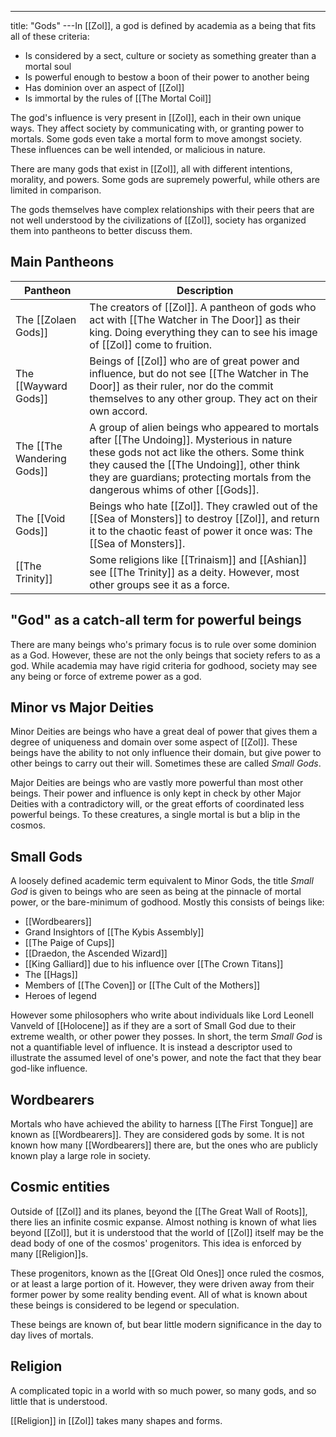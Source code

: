 ---
title: "Gods"
---In [[Zol]], a god is defined by academia as a being that fits all of these criteria:
- Is considered by a sect, culture or society as something greater than a mortal soul
- Is powerful enough to bestow a boon of their power to another being
- Has dominion over an aspect of [[Zol]]
- Is immortal by the rules of [[The Mortal Coil]]

The god's influence is very present in [[Zol]], each in their own unique ways. They affect society by communicating with, or granting power to mortals. Some gods even take a mortal form to move amongst society. These influences can be well intended, or malicious in nature.

There are many gods that exist in [[Zol]], all with different intentions, morality, and powers. Some gods are supremely powerful, while others are limited in comparison. 

The gods themselves have complex relationships with their peers that are not well understood by the civilizations of [[Zol]], society has organized them into pantheons to better discuss them.

## Main Pantheons

| Pantheon | Description |
| --- | --- |
| The [[Zolaen Gods]] | The creators of [[Zol]]. A pantheon of gods who act with [[The Watcher in The Door]] as their king. Doing everything they can to see his image of [[Zol]] come to fruition. |
| The [[Wayward Gods]] | Beings of [[Zol]] who are of great power and influence, but do not see [[The Watcher in The Door]] as their ruler, nor do the commit themselves to any other group. They act on their own accord. |
| The [[The Wandering Gods]] | A group of alien beings who appeared to mortals after [[The Undoing]]. Mysterious in nature these gods not act like the others. Some think they caused the [[The Undoing]], other think they are guardians; protecting mortals from the dangerous whims of other [[Gods]]. |
| The [[Void Gods]] | Beings who hate [[Zol]]. They crawled out of the [[Sea of Monsters]] to destroy [[Zol]], and return it to the chaotic feast of power it once was: The [[Sea of Monsters]]. |
| [[The Trinity]] | Some religions like [[Trinaism]] and [[Ashian]] see [[The Trinity]] as a deity. However, most other groups see it as a force. |

## "God" as a catch-all term for powerful beings
There are many beings who's primary focus is to rule over some dominion as a God. However, these are not the only beings that society refers to as a god. While academia may have rigid criteria for godhood, society may see any being or force of extreme power as a god.

## Minor vs Major Deities
Minor Deities are beings who have a great deal of power that gives them a degree of uniqueness and domain over some aspect of [[Zol]]. These beings have the ability to not only influence their domain, but give power to other beings to carry out their will. Sometimes these are called *Small Gods*.

Major Deities are beings who are vastly more powerful than most other beings. Their power and influence is only kept in check by other Major Deities with a contradictory will, or the great efforts of coordinated less powerful beings. To these creatures, a single mortal is but a blip in the cosmos. 

## Small Gods
A loosely defined academic term equivalent to Minor Gods, the title *Small God* is given to beings who are seen as being at the pinnacle of mortal power, or the bare-minimum of godhood. Mostly this consists of beings like:
- [[Wordbearers]]
- Grand Insightors of [[The Kybis Assembly]]
- [[The Paige of Cups]]
- [[Draedon, the Ascended Wizard]]
- [[King Galliard]] due to his influence over [[The Crown Titans]]
- The [[Hags]]
- Members of [[The Coven]] or [[The Cult of the Mothers]]
- Heroes of legend

However some philosophers who write about individuals like Lord Leonell Vanveld of [[Holocene]] as if they are a sort of Small God due to their extreme wealth, or other power they posses. In short, the term *Small God* is not a quantifiable level of influence. It is instead a descriptor used to illustrate the assumed level of one's power, and note the fact that they bear god-like influence.

## Wordbearers
Mortals who have achieved the ability to harness [[The First Tongue]] are known as [[Wordbearers]]. They are considered gods by some. It is not known how many [[Wordbearers]] there are, but the ones who are publicly known play a large role in society.

## Cosmic entities
Outside of [[Zol]] and its planes, beyond the [[The Great Wall of Roots]], there lies an infinite cosmic expanse. Almost nothing is known of what lies beyond [[Zol]], but it is understood that the world of [[Zol]] itself may be the dead body of one of the cosmos' progenitors.  This idea is enforced by many [[Religion]]s.

These progenitors, known as the [[Great Old Ones]] once ruled the cosmos, or at least a large portion of it. However, they were driven away from their former power by some reality bending event. All of what is known about these beings is considered to be legend or speculation.

These beings are known of, but bear little modern significance in the day to day lives of mortals.

## Religion
A complicated topic in a world with so much power, so many gods, and so little that is understood. 

[[Religion]] in [[Zol]] takes many shapes and forms.

